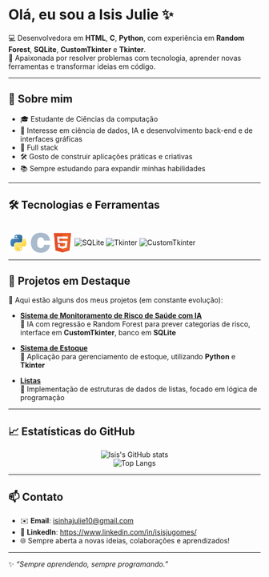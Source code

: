 # Olá, eu sou a **Isis Julie** ✨

💻 Desenvolvedora em **HTML**, **C**, **Python**, com experiência em **Random Forest**, **SQLite**, **CustomTkinter** e **Tkinter**.  
🚀 Apaixonada por resolver problemas com tecnologia, aprender novas ferramentas e transformar ideias em código.

---

## 🌸 Sobre mim

- 🎓 Estudante de Ciências da computação  
- 🔬 Interesse em ciência de dados, IA e desenvolvimento back-end e de interfaces gráficas
- 🔆 Full stack
- 🛠️ Gosto de construir aplicações práticas e criativas  
- 📚 Sempre estudando para expandir minhas habilidades

---

## 🛠️ Tecnologias e Ferramentas

<div style="display: inline_block"><br>
  <img align="center" alt="Python" height="40" width="40" src="https://raw.githubusercontent.com/devicons/devicon/master/icons/python/python-original.svg">
  <img align="center" alt="C" height="40" width="40" src="https://raw.githubusercontent.com/devicons/devicon/master/icons/c/c-original.svg">
  <img align="center" alt="HTML" height="40" width="40" src="https://raw.githubusercontent.com/devicons/devicon/master/icons/html5/html5-original.svg">
  <img align="center" alt="SQLite" height="40" width="40" src="https://www.vectorlogo.zone/logos/sqlite/sqlite-icon.svg">
  <img align="center" alt="Tkinter" height="40" width="40" src="https://img.icons8.com/?size=512&id=13441&format=png">
  <img align="center" alt="CustomTkinter" height="40" width="40" src="https://raw.githubusercontent.com/ParthJadhav/CustomTkinter/master/images/logo.png">
</div>

---

## 🌟 Projetos em Destaque

📌 Aqui estão alguns dos meus projetos (em constante evolução):

- **[Sistema de Monitoramento de Risco de Saúde com IA](https://github.com/isisgomesx/sistema-de-monitoramento-c.a.i)**  
  🔹 IA com regressão e Random Forest para prever categorias de risco, interface em **CustomTkinter**, banco em **SQLite**

- **[Sistema de Estoque](https://github.com/isisgomesx/Sistema-de-estoque.git)**  
  🔹 Aplicação para gerenciamento de estoque, utilizando **Python** e **Tkinter**

- **[Listas](https://github.com/isisgomesx/listas.git)**  
  🔹 Implementação de estruturas de dados de listas, focado em lógica de programação

---

## 📈 Estatísticas do GitHub

<div align="center">

![Isis's GitHub stats](https://github-readme-stats.vercel.app/api?username=isisgomesx&show_icons=true&theme=tokyonight)  
![Top Langs](https://github-readme-stats.vercel.app/api/top-langs/?username=isisgomesx&layout=compact&theme=tokyonight)

</div>

---

## 📫 Contato

- ✉️ **Email**: isinhajulie10@gmail.com
- 🔗 **LinkedIn**: https://www.linkedin.com/in/isisjugomes/
- 🌐 Sempre aberta a novas ideias, colaborações e aprendizados!

---

✨ *“Sempre aprendendo, sempre programando.”*
